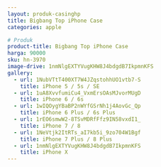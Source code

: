 ```yaml
---
layout: produk-casinghp
title: Bigbang Top iPhone Case
categories: apple

# Produk
product-title: Bigbang Top iPhone Case
harga: 90000
sku: hn-3970
image-drive: 1nmNlgEXTYVugKHW8J4bdgdB7IkpmnKFS
gallery:
  - url: 1NubVTtT400XT7W4JZqstohhUO1vtb7-S
    title: iPhone 5 / 5s / SE
  - url: 1uA8XvvfumiCu4_VxmErsOAsMJvorMUgD
    title: iPhone 6 / 6s
  - url: 1wIQOygYBaBP2nWYfGSrNh1j4AovGc_Qp
    title: iPhone 6 Plus / 6s Plus
  - url: 1rEO6smwW2-8TSvMDRfFfz9IN58vxdI1_
    title: iPhone 7 / 8
  - url: 1NeVtjk2ItRTs_aI7kb5i_9zo704W1Bgf
    title: iPhone 7 Plus / 8 Plus
  - url: 1nmNlgEXTYVugKHW8J4bdgdB7IkpmnKFS
    title: iPhone X
---
```

